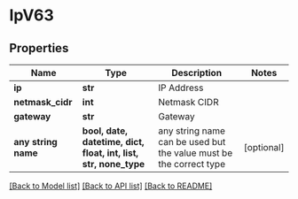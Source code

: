 # IpV63


## Properties
Name | Type | Description | Notes
------------ | ------------- | ------------- | -------------
**ip** | **str** | IP Address | 
**netmask_cidr** | **int** | Netmask CIDR | 
**gateway** | **str** | Gateway | 
**any string name** | **bool, date, datetime, dict, float, int, list, str, none_type** | any string name can be used but the value must be the correct type | [optional]

[[Back to Model list]](../README.md#documentation-for-models) [[Back to API list]](../README.md#documentation-for-api-endpoints) [[Back to README]](../README.md)


